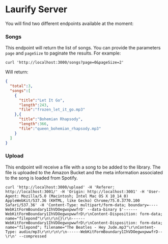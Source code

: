 # Laurify Server

You will find two different endpoints available at the moment:

### Songs

This endpoint will return the list of songs. You can provide the parameters `page` and `pageSize` to paginate the results. For example:

```console
curl 'http://localhost:3000/songs?page=0&pageSize=2'
```

Will return:
```json
{
  "total":3,
  "songs":[
    {
      "title":"Let It Go",
      "length":243,
      "file":"frozen_let_it_go.mp3"
    },{
      "title":"Bohemian Rhapsody",
      "length":366,
      "file":"queen_bohemian_rhapsody.mp3"
    }
  ]
}
```

### Upload

This endpoint will receive a file with a song to be added to the library. The file is uploaded to the Amazon Bucket and the meta information associated to the song is loaded from Spotify.

```console
curl 'http://localhost:3000/upload' -H 'Referer: http://localhost:3001/' -H 'Origin: http://localhost:3001' -H 'User-Agent: Mozilla/5.0 (Macintosh; Intel Mac OS X 10_14_0) AppleWebKit/537.36 (KHTML, like Gecko) Chrome/75.0.3770.100 Safari/537.36' -H 'Content-Type: multipart/form-data; boundary=----WebKitFormBoundary1IhVDOegwxpwwfrD' --data-binary $'------WebKitFormBoundary1IhVDOegwxpwwfrD\r\nContent-Disposition: form-data; name="filepond"\r\n\r\n{}\r\n------WebKitFormBoundary1IhVDOegwxpwwfrD\r\nContent-Disposition: form-data; name="filepond"; filename="The Beatles - Hey Jude.mp3"\r\nContent-Type: audio/mp3\r\n\r\n\r\n------WebKitFormBoundary1IhVDOegwxpwwfrD--\r\n' --compressed
```
